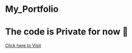 # My_Portfolio

# The code is Private for now 🙂

[Click here to Visit](https://gaven-portfolio.vercel.app/)
